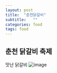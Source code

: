 ```yaml
---
layout: post
title:  "춘천닭갈비"
subtitle:   ""
categories: food
tags: food
---
```


## 춘천 닭갈비 축제

맛난 닭갈비
![image](https://user-images.githubusercontent.com/4989674/35474909-57adb002-03d8-11e8-8085-0de4fb916029.png)
